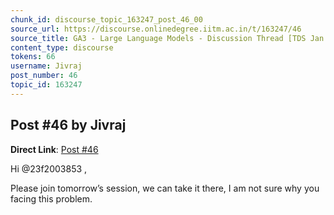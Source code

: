 ```yaml
---
chunk_id: discourse_topic_163247_post_46_00
source_url: https://discourse.onlinedegree.iitm.ac.in/t/163247/46
source_title: GA3 - Large Language Models - Discussion Thread [TDS Jan 2025]
content_type: discourse
tokens: 66
username: Jivraj
post_number: 46
topic_id: 163247
---
```


## Post #46 by Jivraj

**Direct Link**: [Post #46](https://discourse.onlinedegree.iitm.ac.in/t/163247/46)

Hi @23f2003853 ,

Please join tomorrow’s session, we can take it there, I am not sure why you facing this problem.
